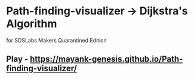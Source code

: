 # Path-finding-visualizer  -> Dijkstra's Algorithm
for SDSLabs Makers Quarantined Edition
## Play - https://mayank-genesis.github.io/Path-finding-visualizer/

